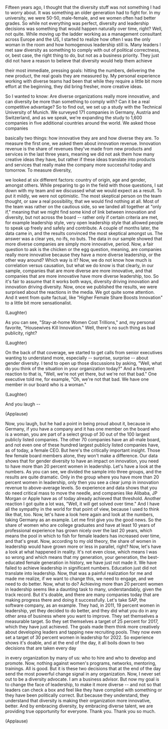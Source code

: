 
Fifteen years ago,
I thought that the diversity stuff
was not something I had to worry about.
It was something an older
generation had to fight for.
In my university,
we were 50-50, male-female,
and we women often had better grades.
So while not everything was perfect,
diversity and leadership decisions
was something that would happen
naturally over time, right?
Well, not quite.
While moving up the ladder
working as a management consultant
across Europe and the US,
I started to realize how often
I was the only woman in the room
and how homogenous leadership still is.
Many leaders I met
saw diversity as something to comply with
out of political correctness,
or, best case, the right thing to do,
but not as a business priority.
They just did not have a reason to believe
that diversity would help them achieve

their most immediate, pressing goals:
hitting the numbers,
delivering the new product,
the real goals they are measured by.
My personal experience
working with diverse teams
had been that while they require
a little bit more effort at the beginning,
they did bring fresher,
more creative ideas.

So I wanted to know:
Are diverse organizations
really more innovative,
and can diversity be more
than something to comply with?
Can it be a real competitive advantage?
So to find out, we set up a study
with the Technical University of Munich.
We surveyed 171 companies
in Germany, Austria and Switzerland,
and as we speak, we&#39;re expanding the study
to 1,600 companies
in five additional countries
around the world.
We asked those companies

basically two things:
how innovative they are
and how diverse they are.
To measure the first one,
we asked them about innovation revenue.
Innovation revenue is the share
of revenues they&#39;ve made
from new products and services
in the last three years,
meaning we did not ask them
how many creative ideas they have,
but rather if these ideas
translate into products and services
that really make the company
more successful today and tomorrow.
To measure diversity,

we looked at six different factors:
country of origin,
age and gender, amongst others.
While preparing to go in the field
with those questions,
I sat down with my team
and we discussed what
we would expect as a result.
To put it mildly, we were not optimistic.
The most skeptical person on the team
thought, or saw a real possibility,
that we would find nothing at all.
Most of the team
was rather on the cautious side,
so we landed all together at &quot;only if,&quot;
meaning that we might find
some kind of link
between innovation and diversity,
but not across the board --
rather only if certain criteria are met,
for example leadership style,
very open leadership style
that allowed people to speak up freely
and safely and contribute.
A couple of months later,
the data came in,
and the results convinced
the most skeptical amongst us.
The answer was a clear yes,
no ifs, no buts.
The data in our sample showed
that more diverse companies
are simply more innovative, period.
Now, a fair question to ask
is the chicken or the egg question,
meaning, are companies
really more innovative
because they have
a more diverse leadership,
or the other way around?
Which way is it?
Now, we do not know how much
is correlation versus causation,
but what we do know is that clearly,
in our sample, companies
that are more diverse
are more innovative,
and that companies
that are more innovative
have more diverse leadership, too.
So it&#39;s fair to assume
that it works both ways,
diversity driving innovation
and innovation driving diversity.
Now, once we published the results,
we were surprised
about the reactions in the media.
We got quite some attention.
And it went from quite factual,
like &quot;Higher Female Share
Boosts Innovation&quot;
to a little bit more sensationalist.

(Laughter)

As you can see,
&quot;Stay-at-home Women Cost Trillions,&quot;
and, my personal favorite,
&quot;Housewives Kill Innovation.&quot;
Well, there&#39;s no such thing
as bad publicity, right?

(Laughter)

On the back of that coverage,
we started to get calls
from senior executives
wanting to understand more,
especially -- surprise, surprise --
about gender diversity.
I tend to open up
those discussions by asking,
&quot;Well, what do you think of the situation
in your organization today?&quot;
And a frequent reaction to that is,
&quot;Well, we&#39;re not yet there,
but we&#39;re not that bad.&quot;
One executive told me, for example,
&quot;Oh, we&#39;re not that bad.
We have one member
in our board who is a woman.&quot;

(Laughter)

And you laugh --

(Applause)

Now, you laugh, but he had a point
in being proud about it,
because in Germany,
if you have a company
and it has one member
on the board who is a woman,
you are part of a select group of 30
out of the 100 largest
publicly listed companies.
The other 70 companies
have an all-male board,
and not even one of these hundred
largest publicly listed companies
have, as of today, a female CEO.
But here&#39;s the critically
important insight.
Those few female board members alone,
they won&#39;t make a difference.
Our data shows that for gender diversity
to have an impact on innovation,
you need to have more
than 20 percent women in leadership.
Let&#39;s have a look at the numbers.
As you can see, we divided
the sample into three groups,
and the results are quite dramatic.
Only in the group where you have
more than 20 percent women in leadership,
only then you see a clear jump
in innovation revenue
to above-average levels.
So experience and data
shows that you do need critical mass
to move the needle,
and companies like Alibaba,
JP Morgan or Apple
have as of today
already achieved that threshold.
Another reaction I got quite a lot was,
&quot;Well, it will get solved over time.&quot;
And I have all the sympathy in the world
for that point of view,
because I used to think like that, too.
Now, let&#39;s have a look here again
and look at the numbers,
taking Germany as an example.
Let me first give you the good news.
So the share of women
who are college graduates
and have at least 10 years
of professional experience
has grown nicely over the last 20 years,
which means the pool
in which to fish for female leaders
has increased over time,
and that&#39;s great.
Now, according to my old theory,
the share of women in leadership
would have grown
more or less in parallel, right?
Now, let&#39;s have a look
at what happened in reality.
It&#39;s not even close,
which means I was so wrong
and which means that my generation,
your generation,
the best-educated
female generation in history,
we have just not made it.
We have failed to achieve leadership
in significant numbers.
Education just did not
translate into leadership.
Now, that was a painful realization for me
and made me realize,
if we want to change this,
we need to engage,
and we need to do better.
Now, what to do?
Achieving more than 20 percent
women in leadership
seems like a daunting task to many,
understandably, given the track record.
But it&#39;s doable,
and there are many companies today
that are making progress there
and doing it successfully.
Let&#39;s take SAP, the software
company, as an example.
They had, in 2011,
19 percent women in leadership,
yet they decided to do better,
and they did what you do
in any other area of business
where you want to improve.
They set themselves a measurable target.
So they set themselves a target
of 25 percent for 2017,
which they have just achieved.
The goals made them think more creatively
about developing leaders
and tapping new recruiting pools.
They now even set a target of 30 percent
women in leadership for 2022.
So experience shows it&#39;s doable,
and at the end of the day,
it all boils down to two decisions
that are taken every day

in every organization by many of us:
who to hire and who
to develop and promote.
Now, nothing against women&#39;s programs,
networks, mentoring, trainings.
All is good.
But it is these two decisions
that at the end of the day
send the most powerful change signal
in any organization.
Now, I never set out
to be a diversity advocate.
I am a business advisor.
But now my goal is
to change the face of leadership,
to make it more diverse --
and not so that leaders can check a box
and feel like they have
complied with something
or they have been politically correct.
But because they understand,
they understand that diversity
is making their organization
more innovative, better.
And by embracing diversity,
by embracing diverse talent,
we are providing
true opportunity for everyone.
Thank you. Thank you so much.

(Applause)

